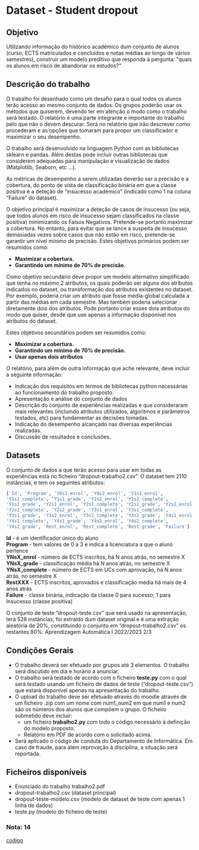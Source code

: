 # Dataset - Student dropout
## Objetivo
Utilizando informação do histórico académico dum conjunto de alunos (curso, ECTS matriculados e
concluídos e notas médias ao longo de vários semestres), construir um modelo preditivo que
responda à pergunta: "quais os alunos em risco de abandonar os estudos?"
## Descrição do trabalho
O trabalho foi desenhado como um desafio para o qual todos os alunos terão acesso ao mesmo
conjunto de dados. Os grupos poderão usar os métodos que quiserem, devendo ter em atenção o
modo como o trabalho será testado. O relatório é uma parte integrante e importante do trabalho
pelo que não o devem descurar. Será no relatório que irão descrever como procederam e as opções
que tomaram para propor um classificador e maximizar o seu desempenho.  

O trabalho será desenvolvido na linguagem Python com as bibliotecas sklearn e pandas. Além destas
pode incluir outras bibliotecas que considerem adequadas para manipulação e visualização de dados
(Matplotlib, Seaborn, etc …).  

As métricas de desempenho a serem utilizadas deverão ser a precisão e a cobertura, do ponto de
vista de classificação binária em que a classe positiva é a deteção de “insucesso académico”
(indicado como 1 na coluna “Failure” do dataset).  

O objetivo principal é maximizar a deteção de casos de insucesso (ou seja, que todos alunos em risco
de insucesso sejam classificados na classe positiva) minimizando os Falsos Negativos. Pretende-se
portanto maximizar a cobertura. No entanto, para evitar que se lance a suspeita de insucesso
demasiadas vezes sobre casos que não estão em risco, pretende-se garantir um nível mínimo de
precisão. Estes objetivos primários podem ser resumidos como:
- **Maximizar a cobertura.**
- **Garantindo um mínimo de 70% de precisão.**  

Como objetivo secundário deve propor um modelo alternativo simplificado que tenha no máximo 2
atributos, os quais poderão ser alguns dos atributos indicados no dataset, ou transformação dos
atributos existentes no dataset. Por exemplo, poderia criar um atributo que fosse média-global
calculada a partir das médias em cada semestre. Mas também poderia selecionar diretamente dois
dos atributos. Pode portanto criar esses dois atributos do modo que quiser, desde que use apenas a
informação disponível nos atributos do dataset.  

Estes objetivos secundários podem ser resumidos como:
- **Maximizar a cobertura.**
- **Garantindo um mínimo de 70% de precisão.**
- **Usar apenas dois atributos**  

O relatório, para além de outra informação que ache relevante, deve incluir a seguinte informação:
- Indicação dos requisitos em termos de bibliotecas python necessárias ao funcionamento do
trabalho proposto.
- Apresentação e análise do conjunto de dados
- Descrição do conjunto de experiências realizadas e que consideraram mais relevantes
(incluindo atributos utilizados, algoritmos e parâmetros testados, etc) para fundamentar as
decisões tomadas.
- Indicação do desempenho alcançado nas diversas experiências realizadas.
- Discussão de resultados e conclusões.
## Datasets
O conjunto de dados a que terão acesso para usar em todas as experiências está no ficheiro
“dropout-trabalho2.csv”. O dataset tem 2110 instâncias, e tem os seguintes atributos:  
``` python
['Id', 'Program', 'Y0s1_enrol', 'Y0s2_enrol', 'Y1s1_enrol',
'Y1s1_complete', 'Y1s1_grade', 'Y1s2_enrol', 'Y1s2_complete',
'Y1s2_grade', 'Y2s1_enrol', 'Y2s1_complete', 'Y2s1_grade', 'Y2s2_enrol',
'Y2s2_complete', 'Y2s2_grade', 'Y3s1_enrol', 'Y3s1_complete',
'Y3s1_grade', 'Y3s2_enrol', 'Y3s2_complete', 'Y3s2_grade', 'Y4s1_enrol',
'Y4s1_complete', 'Y4s1_grade', 'Y4s2_enrol', 'Y4s2_complete',
'Y4s2_grade', 'Rest_enrol', 'Rest_complete', 'Rest_grade', 'Failure']  
```
**Id** - é um identificador único do aluno  
**Program** - tem valores de 0 a 3 e indica a licenciatura a que o aluno pertence  
**YNsX_enrol** - número de ECTS inscritos, há N anos atrás, no semestre X  
**YNsX_grade** - classificação média há N anos atrás, no semestre X  
**YNsX_complete** - número de ECTS em UCs com aprovação, há N anos atrás, no semestre X  
**RestXXX** - ECTS inscritos, aprovados e classificação média há mais de 4 anos atrás  
**Failure** - classe binária, indicação da classe 0 para sucesso; 1 para Insucesso (classe positiva)  

O conjunto de teste “dropout-teste.csv” que será usado na apresentação, terá 528 instâncias, foi
extraído dum dataset original e é uma extração aleatória de 20%, constituindo o conjunto em
“dropout-trabalho2.csv” os restantes 80%.
Aprendizagem Automática I 2022/2023 2/3
## Condições Gerais
- O trabalho deverá ser efetuado por grupos até 3 elementos. O trabalho será discutido em dia
e horário a anunciar.
- O trabalho será testado de acordo com o ficheiro **teste.py** com o qual será testado usando
um ficheiro de dados de teste (“dropout-teste.csv”) que estará disponível apenas na
apresentação do trabalho.
- O upload do trabalho deve ser efetuado através do moodle através de um ficheiro .zip com
um nome com num1_num2 em que num1 e num2 são os números dos alunos que compõem
o grupo. O ficheiro submetido deve incluir:
    - um ficheiro **trabalho2.py** com todo o código necessário à definição do modelo
proposto.
    - Relatório em PDF de acordo com o solicitado acima.
- Será aplicado o código de conduta do Departamento de Informática. Em caso de fraude, para
além reprovação à disciplina, a situação será reportada.
## Ficheiros disponíveis
- Enunciado do trabalho trabalho2.pdf
- dropout-trabalho2.csv (dataset principal)
- dropout-teste-modelo.csv (modelo de dataset de teste com apenas 1 linha de dados)
- teste.py (modelo do ficheiro de teste)

### Nota: 14
[codigo](https://github.com/GBarradas/AA_Work_2)